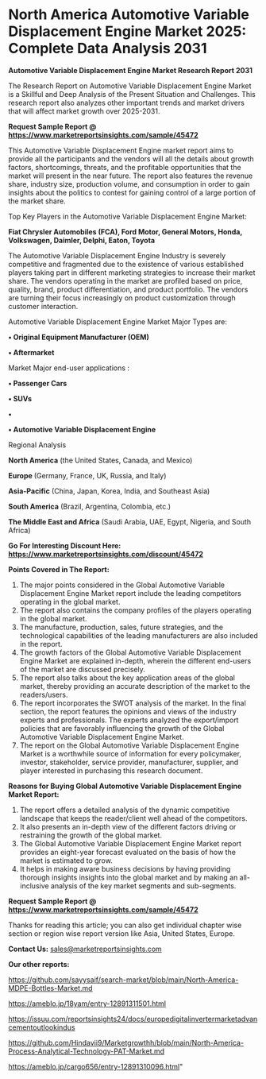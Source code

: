 # North America Automotive Variable Displacement Engine Market 2025: Complete Data Analysis 2031

<strong>Automotive Variable Displacement Engine Market Research Report 2031</strong>

The Research Report on Automotive Variable Displacement Engine Market is a Skillful and Deep Analysis of the Present Situation and Challenges. This research report also analyzes other important trends and market drivers that will affect market growth over 2025-2031.

<strong>Request Sample Report @ <a href=https://www.marketreportsinsights.com/sample/45472>https://www.marketreportsinsights.com/sample/45472</a></strong>

This Automotive Variable Displacement Engine market report aims to provide all the participants and the vendors will all the details about growth factors, shortcomings, threats, and the profitable opportunities that the market will present in the near future. The report also features the revenue share, industry size, production volume, and consumption in order to gain insights about the politics to contest for gaining control of a large portion of the market share.

Top Key Players in the Automotive Variable Displacement Engine Market:

<strong>Fiat Chrysler Automobiles (FCA), Ford Motor, General Motors, Honda, Volkswagen, Daimler, Delphi, Eaton, Toyota</strong>

The Automotive Variable Displacement Engine Industry is severely competitive and fragmented due to the existence of various established players taking part in different marketing strategies to increase their market share. The vendors operating in the market are profiled based on price, quality, brand, product differentiation, and product portfolio. The vendors are turning their focus increasingly on product customization through customer interaction.

Automotive Variable Displacement Engine Market Major Types are:

<strong>•  Original Equipment Manufacturer (OEM)

•  Aftermarket</strong>

Market Major end-user applications :

<strong>•  Passenger Cars

•  SUVs

•  

•  Automotive Variable Displacement Engine</strong>

Regional Analysis

</u><strong><b>North America</b></strong> (the United States, Canada, and Mexico)

<strong><b>Europe </b></strong>(Germany, France, UK, Russia, and Italy)

<strong><b>Asia-Pacific</b></strong> (China, Japan, Korea, India, and Southeast Asia)

<strong><b>South America</b></strong> (Brazil, Argentina, Colombia, etc.)

<strong><b>The Middle East and Africa</b></strong> (Saudi Arabia, UAE, Egypt, Nigeria, and South Africa)

<strong>Go For Interesting Discount Here: <a href=https://www.marketreportsinsights.com/discount/45472>https://www.marketreportsinsights.com/discount/45472</a></strong>

<strong>Points Covered in The Report:</strong>
<ol>
  <li>The major points considered in the Global Automotive Variable Displacement Engine Market report include the leading competitors operating in the global market.</li>
  <li>The report also contains the company profiles of the players operating in the global market.</li>
  <li>The manufacture, production, sales, future strategies, and the technological capabilities of the leading manufacturers are also included in the report.</li>
  <li>The growth factors of the Global Automotive Variable Displacement Engine Market are explained in-depth, wherein the different end-users of the market are discussed precisely.</li>
  <li>The report also talks about the key application areas of the global market, thereby providing an accurate description of the market to the readers/users.</li>
  <li>The report incorporates the SWOT analysis of the market. In the final section, the report features the opinions and views of the industry experts and professionals. The experts analyzed the export/import policies that are favorably influencing the growth of the Global Automotive Variable Displacement Engine Market.</li>
  <li>The report on the Global Automotive Variable Displacement Engine Market is a worthwhile source of information for every policymaker, investor, stakeholder, service provider, manufacturer, supplier, and player interested in purchasing this research document.</li>
</ol>
<strong>Reasons for Buying Global Automotive Variable Displacement Engine Market Report:</strong>

<ol>
  <li>The report offers a detailed analysis of the dynamic competitive landscape that keeps the reader/client well ahead of the competitors.</li>
  <li>It also presents an in-depth view of the different factors driving or restraining the growth of the global market.</li>
  <li>The Global Automotive Variable Displacement Engine Market report provides an eight-year forecast evaluated on the basis of how the market is estimated to grow.</li>
  <li>It helps in making aware business decisions by having providing thorough insights insights into the global market and by making an all-inclusive analysis of the key market segments and sub-segments.</li>
</ol>
<strong>Request Sample Report @ <a href=https://www.marketreportsinsights.com/sample/45472>https://www.marketreportsinsights.com/sample/45472</a></strong>


Thanks for reading this article; you can also get individual chapter wise section or region wise report version like Asia, United States, Europe.

<strong>Contact Us:</strong>
sales@marketreportsinsights.com

<strong>Our other reports:</strong>

<a href=https://github.com/sayysaif/search-market/blob/main/North-America-MDPE-Bottles-Market.md>https://github.com/sayysaif/search-market/blob/main/North-America-MDPE-Bottles-Market.md</a>

<a href=https://ameblo.jp/18yam/entry-12891311501.html>https://ameblo.jp/18yam/entry-12891311501.html</a>

<a href=https://issuu.com/reportsinsights24/docs/europedigitalinvertermarketadvancementoutlookindus>https://issuu.com/reportsinsights24/docs/europedigitalinvertermarketadvancementoutlookindus</a>

<a href=https://github.com/Hindavii9/Marketgrowthh/blob/main/North-America-Process-Analytical-Technology-PAT-Market.md>https://github.com/Hindavii9/Marketgrowthh/blob/main/North-America-Process-Analytical-Technology-PAT-Market.md</a>

<a href=https://ameblo.jp/cargo656/entry-12891310096.html>https://ameblo.jp/cargo656/entry-12891310096.html</a>"

